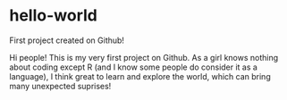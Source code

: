 # hello-world
First project created on Github!

Hi people!
This is my very first project on Github. As a girl knows nothing about coding except R (and I know some people do consider it as a language), I think great to learn and explore the world, which can bring many unexpected suprises!

